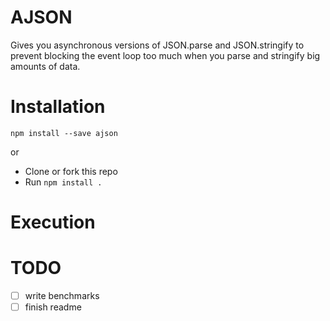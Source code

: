 AJSON
============================

Gives you asynchronous versions of JSON.parse and JSON.stringify to prevent
blocking the event loop too much when you parse and stringify big amounts of data.


# Installation

`npm install --save ajson`

or

* Clone or fork this repo
* Run `npm install .`

# Execution



# TODO

- [ ] write benchmarks
- [ ] finish readme
